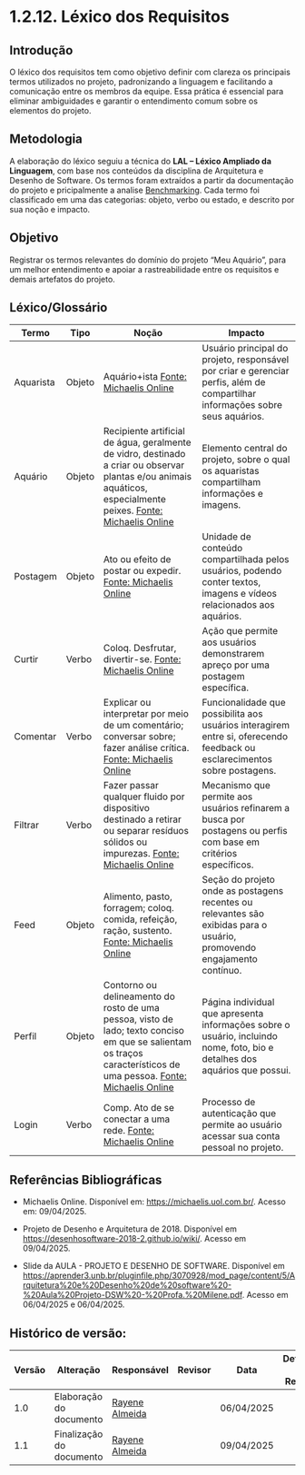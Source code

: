 # 1.2.12. Léxico dos Requisitos

## Introdução 
O léxico dos requisitos tem como objetivo definir com clareza os principais termos utilizados no projeto, padronizando a linguagem e facilitando a comunicação entre os membros da equipe. Essa prática é essencial para eliminar ambiguidades e garantir o entendimento comum sobre os elementos do projeto.

## Metodologia
A elaboração do léxico seguiu a técnica do **LAL – Léxico Ampliado da Linguagem**, com base nos conteúdos da disciplina de Arquitetura e Desenho de Software. Os termos foram extraídos a partir da documentação do projeto e pricipalmente a analise [Benchmarking](https://unbarqdsw2025-1-turma02.github.io/2025.1-G8_MeuAquario-Entrega1/#/Base/1.5.1.Benchmarking). Cada termo foi classificado em uma das categorias: objeto, verbo ou estado, e descrito por sua noção e impacto.


## Objetivo 
Registrar os termos relevantes do domínio do projeto “Meu Aquário”, para um melhor entendimento e apoiar a rastreabilidade entre os requisitos e demais artefatos do projeto.

## Léxico/Glossário

| Termo | Tipo | Noção | Impacto |
|---|-----|---|-------|
| Aquarista | Objeto | Aquário+ista [Fonte: Michaelis Online](https://michaelis.uol.com.br/palavra/NE3Q/aquarista/) | Usuário principal do projeto, responsável por criar e gerenciar perfis, além de compartilhar informações sobre seus aquários. |
| Aquário | Objeto | Recipiente artificial de água, geralmente de vidro, destinado a criar ou observar plantas e/ou animais aquáticos, especialmente peixes. [Fonte: Michaelis Online](https://michaelis.uol.com.br/moderno-portugues/busca/portugues-brasileiro/Aquario/) | Elemento central do projeto, sobre o qual os aquaristas compartilham informações e imagens. |
| Postagem | Objeto | Ato ou efeito de postar ou expedir. [Fonte: Michaelis Online](https://michaelis.uol.com.br/palavra/yVWRZ/postagem/) | Unidade de conteúdo compartilhada pelos usuários, podendo conter textos, imagens e vídeos relacionados aos aquários. |
| Curtir | Verbo  | Coloq. Desfrutar, divertir-se. [Fonte: Michaelis Online](https://michaelis.uol.com.br/palavra/z3aRq/curtir/) | Ação que permite aos usuários demonstrarem apreço por uma postagem específica. |
| Comentar | Verbo  | Explicar ou interpretar por meio de um comentário; conversar sobre; fazer análise crítica. [Fonte: Michaelis Online](https://michaelis.uol.com.br/moderno-portugues/busca/portugues-brasileiro/comentar) | Funcionalidade que possibilita aos usuários interagirem entre si, oferecendo feedback ou esclarecimentos sobre postagens. |
| Filtrar| Verbo  | Fazer passar qualquer fluido por dispositivo destinado a retirar ou separar resíduos sólidos ou impurezas. [Fonte: Michaelis Online](https://michaelis.uol.com.br/palavra/B3eV/filtrar/) | Mecanismo que permite aos usuários refinarem a busca por postagens ou perfis com base em critérios específicos. |
| Feed | Objeto | Alimento, pasto, forragem; coloq. comida, refeição, ração, sustento. [Fonte: Michaelis Online](https://michaelis.uol.com.br/palavra/DX8Ep/feed/) | Seção do projeto onde as postagens recentes ou relevantes são exibidas para o usuário, promovendo engajamento contínuo.                                                                      |
| Perfil | Objeto | Contorno ou delineamento do rosto de uma pessoa, visto de lado; texto conciso em que se salientam os traços característicos de uma pessoa. [Fonte: Michaelis Online](https://michaelis.uol.com.br/moderno-portugues/busca/portugues-brasileiro/perfil/) | Página individual que apresenta informações sobre o usuário, incluindo nome, foto, bio e detalhes dos aquários que possui.|
| Login | Verbo  | Comp. Ato de se conectar a uma rede. [Fonte: Michaelis Online](https://michaelis.uol.com.br/palavra/yWMQw/log%20in/) | Processo de autenticação que permite ao usuário acessar sua conta pessoal no projeto. |
                                                                            

## Referências Bibliográficas

- Michaelis Online. Disponível em: <https://michaelis.uol.com.br/>. Acesso em: 09/04/2025.

- Projeto de Desenho e Arquitetura de 2018. Disponível em <https://desenhosoftware-2018-2.github.io/wiki/>. Acesso em 09/04/2025.   

- Slide da AULA - PROJETO E DESENHO DE SOFTWARE. Disponível em <https://aprender3.unb.br/pluginfile.php/3070928/mod_page/content/5/Arquitetura%20e%20Desenho%20de%20software%20-%20Aula%20Projeto-DSW%20-%20Profa.%20Milene.pdf>. Acesso em 06/04/2025 e 06/04/2025.  


## Histórico de versão:

| Versão | Alteração                  | Responsável     | Revisor | Data       | Detalhes da Revisão |
| -      | -                          | -               | -       | -          | -                   |
| 1.0    | Elaboração do documento | [Rayene Almeida](https://github.com/rayenealmeida)| | 06/04/2025 | |
| 1.1    | Finalização do documento | [Rayene Almeida](https://github.com/rayenealmeida)| | 09/04/2025 | |